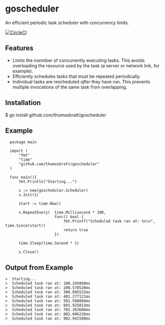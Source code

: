 goscheduler
===========

An efficient periodic task scheduler with concurrency limits.

[![CircleCI](https://circleci.com/gh/thomasbratt/goscheduler/tree/master.svg?style=svg)](https://circleci.com/gh/thomasbratt/goscheduler/tree/master)

Features
--------

* Limits the nunmber of concurrently executing tasks. This avoids overloading
  the resource used by the task (a server or network link, for example).
* Efficiently schedules tasks that must be repeated periodically.
* Individual tasks are rescheduled _after_ they have run. This prevents multiple
  invocations of the same task from overlapping.
  
Installation
--------

$ go install github.com/thomasbratt/goscheduler

Example
--------

```
  package main
  
  import (
      "fmt"
      "time"
      "github.com/thomasbratt/goscheduler"
  )
  
  func main(){
      fmt.Println("Starting...")
      
      s := new(goscheduler.Scheduler)
      s.Init(1)
      
      start := time.Now()
      
      s.RepeatEvery(  time.Millisecond * 100,
                      func() bool {
                          fmt.Printf("Scheduled task ran at: %s\n", time.Since(start))
                          return true
                      })
      
      time.Sleep(time.Second * 1)
      
      s.Close()
```

Output from Example
--------

```
>  Starting...
>  Scheduled task ran at: 100.245068ms
>  Scheduled task ran at: 200.570528ms
>  Scheduled task ran at: 300.895522ms
>  Scheduled task ran at: 401.277121ms
>  Scheduled task ran at: 501.588894ms
>  Scheduled task ran at: 601.925013ms
>  Scheduled task ran at: 702.263688ms
>  Scheduled task ran at: 802.606226ms
>  Scheduled task ran at: 902.941508ms
```
